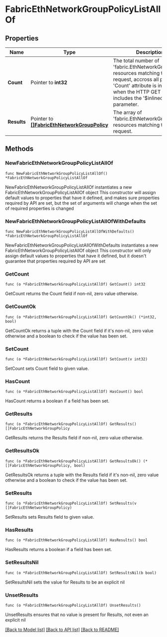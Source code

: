 # FabricEthNetworkGroupPolicyListAllOf

## Properties

Name | Type | Description | Notes
------------ | ------------- | ------------- | -------------
**Count** | Pointer to **int32** | The total number of &#39;fabric.EthNetworkGroupPolicy&#39; resources matching the request, accross all pages. The &#39;Count&#39; attribute is included when the HTTP GET request includes the &#39;$inlinecount&#39; parameter. | [optional] 
**Results** | Pointer to [**[]FabricEthNetworkGroupPolicy**](FabricEthNetworkGroupPolicy.md) | The array of &#39;fabric.EthNetworkGroupPolicy&#39; resources matching the request. | [optional] 

## Methods

### NewFabricEthNetworkGroupPolicyListAllOf

`func NewFabricEthNetworkGroupPolicyListAllOf() *FabricEthNetworkGroupPolicyListAllOf`

NewFabricEthNetworkGroupPolicyListAllOf instantiates a new FabricEthNetworkGroupPolicyListAllOf object
This constructor will assign default values to properties that have it defined,
and makes sure properties required by API are set, but the set of arguments
will change when the set of required properties is changed

### NewFabricEthNetworkGroupPolicyListAllOfWithDefaults

`func NewFabricEthNetworkGroupPolicyListAllOfWithDefaults() *FabricEthNetworkGroupPolicyListAllOf`

NewFabricEthNetworkGroupPolicyListAllOfWithDefaults instantiates a new FabricEthNetworkGroupPolicyListAllOf object
This constructor will only assign default values to properties that have it defined,
but it doesn't guarantee that properties required by API are set

### GetCount

`func (o *FabricEthNetworkGroupPolicyListAllOf) GetCount() int32`

GetCount returns the Count field if non-nil, zero value otherwise.

### GetCountOk

`func (o *FabricEthNetworkGroupPolicyListAllOf) GetCountOk() (*int32, bool)`

GetCountOk returns a tuple with the Count field if it's non-nil, zero value otherwise
and a boolean to check if the value has been set.

### SetCount

`func (o *FabricEthNetworkGroupPolicyListAllOf) SetCount(v int32)`

SetCount sets Count field to given value.

### HasCount

`func (o *FabricEthNetworkGroupPolicyListAllOf) HasCount() bool`

HasCount returns a boolean if a field has been set.

### GetResults

`func (o *FabricEthNetworkGroupPolicyListAllOf) GetResults() []FabricEthNetworkGroupPolicy`

GetResults returns the Results field if non-nil, zero value otherwise.

### GetResultsOk

`func (o *FabricEthNetworkGroupPolicyListAllOf) GetResultsOk() (*[]FabricEthNetworkGroupPolicy, bool)`

GetResultsOk returns a tuple with the Results field if it's non-nil, zero value otherwise
and a boolean to check if the value has been set.

### SetResults

`func (o *FabricEthNetworkGroupPolicyListAllOf) SetResults(v []FabricEthNetworkGroupPolicy)`

SetResults sets Results field to given value.

### HasResults

`func (o *FabricEthNetworkGroupPolicyListAllOf) HasResults() bool`

HasResults returns a boolean if a field has been set.

### SetResultsNil

`func (o *FabricEthNetworkGroupPolicyListAllOf) SetResultsNil(b bool)`

 SetResultsNil sets the value for Results to be an explicit nil

### UnsetResults
`func (o *FabricEthNetworkGroupPolicyListAllOf) UnsetResults()`

UnsetResults ensures that no value is present for Results, not even an explicit nil

[[Back to Model list]](../README.md#documentation-for-models) [[Back to API list]](../README.md#documentation-for-api-endpoints) [[Back to README]](../README.md)


